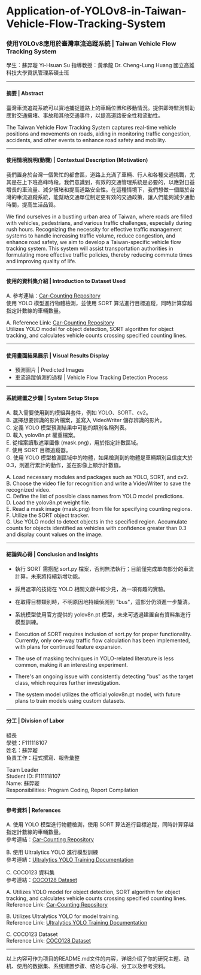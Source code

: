 # Application-of-YOLOv8-in-Taiwan-Vehicle-Flow-Tracking-System
### 使用YOLOv8應用於臺灣車流追蹤系統 | Taiwan Vehicle Flow Tracking System

學生：蘇羿璇 Yi-Hsuan Su
指導教授：黃承龍 Dr. Cheng-Lung Huang
國立高雄科技大學資訊管理系碩士班

---

#### 摘要 | Abstract

臺灣車流追蹤系統可以實地捕捉道路上的車輛位置和移動情況。提供即時監測幫助應對交通擁堵、事故和其他交通事件，以提高道路安全性和流動性。

The Taiwan Vehicle Flow Tracking System captures real-time vehicle positions and movements on roads, aiding in monitoring traffic congestion, accidents, and other events to enhance road safety and mobility.

---

#### 使用情境說明(動機) | Contextual Description (Motivation)

我們置身於台灣一個繁忙的都會區，道路上充滿了車輛、行人和各種交通挑戰，尤其是在上下班高峰時段。我們意識到，有效的交通管理系統是必要的，以應對日益增長的車流量、減少擁堵和提高道路安全性。在這種情境下，我們想做一個屬於台灣的車流追蹤系統，能幫助交通單位制定更有效的交通政策，讓人們能夠減少通勤時間，提高生活品質。

We find ourselves in a bustling urban area of Taiwan, where roads are filled with vehicles, pedestrians, and various traffic challenges, especially during rush hours. Recognizing the necessity for effective traffic management systems to handle increasing traffic volume, reduce congestion, and enhance road safety, we aim to develop a Taiwan-specific vehicle flow tracking system. This system will assist transportation authorities in formulating more effective traffic policies, thereby reducing commute times and improving quality of life.

---

#### 使用的資料集介紹 | Introduction to Dataset Used

A. 參考連結：[Car-Counting Repository](https://github.com/redeagle17/Car-Counting)  
使用 YOLO 模型進行物體檢測，並使用 SORT 算法進行目標追蹤，同時計算穿越指定計數線的車輛數量。

A. Reference Link: [Car-Counting Repository](https://github.com/redeagle17/Car-Counting)  
Utilizes YOLO model for object detection, SORT algorithm for object tracking, and calculates vehicle counts crossing specified counting lines.

---

#### 使用畫面結果展示 | Visual Results Display

- 預測圖片 | Predicted Images
- 車流追蹤偵測的過程 | Vehicle Flow Tracking Detection Process

---

#### 系統建置之步驟 | System Setup Steps

A. 載入需要使用到的模組與套件，例如 YOLO、SORT、cv2。  
B. 選擇想要辨識的影片檔案，並寫入 VideoWriter 儲存辨識的影片。  
C. 定義 YOLO 模型預測結果中可能的類別名稱列表。  
D. 載入 yolov8n.pt 權重檔案。  
E. 從檔案讀取遮罩圖像 (mask.png)，用於指定計數區域。  
F. 使用 SORT 目標追蹤器。  
G. 使用 YOLO 模型檢測區域中的物體，如果檢測到的物體是車輛類別且信度大於 0.3，則進行累計的動作，並在影像上顯示計數值。

A. Load necessary modules and packages such as YOLO, SORT, and cv2.  
B. Choose the video file for recognition and write a VideoWriter to save the recognized video.  
C. Define the list of possible class names from YOLO model predictions.  
D. Load the yolov8n.pt weight file.  
E. Read a mask image (mask.png) from file for specifying counting regions.  
F. Utilize the SORT object tracker.  
G. Use YOLO model to detect objects in the specified region. Accumulate counts for objects identified as vehicles with confidence greater than 0.3 and display count values on the image.

---

#### 結論與心得 | Conclusion and Insights

- 執行 SORT 需搭配 sort.py 檔案，否則無法執行；目前僅完成單向部分的車流計算，未來將持續新增功能。
- 採用遮罩的技術在 YOLO 相關文獻中較少見，為一項有趣的實驗。
- 在取得目標類別時，不明原因地持續偵測到 "bus"，這部分仍須進一步釐清。
- 系統模型使用官方提供的 yolov8n.pt 模型，未來可透過建置自有資料集進行模型訓練。

- Execution of SORT requires inclusion of sort.py for proper functionality. Currently, only one-way traffic flow calculation has been implemented, with plans for continued feature expansion.
- The use of masking techniques in YOLO-related literature is less common, making it an interesting experiment.
- There's an ongoing issue with consistently detecting "bus" as the target class, which requires further investigation.
- The system model utilizes the official yolov8n.pt model, with future plans to train models using custom datasets.

---

#### 分工 | Division of Labor

組長  
學號：F111118107  
姓名：蘇羿璇  
負責工作：程式撰寫、報告彙整  

Team Leader  
Student ID: F111118107  
Name: 蘇羿璇  
Responsibilities: Program Coding, Report Compilation  

---

#### 參考資料 | References

A. 使用 YOLO 模型進行物體檢測，使用 SORT 算法進行目標追蹤，同時計算穿越指定計數線的車輛數量。  
參考連結：[Car-Counting Repository](https://github.com/redeagle17/Car-Counting)

B. 使用 Ultralytics YOLO 進行模型訓練  
參考連結：[Ultralytics YOLO Training Documentation](https://docs.ultralytics.com/modes/train/)

C. COCO123 資料集  
參考連結：[COCO128 Dataset](https://github.com/ultralytics/ultralytics/blob/main/ultralytics/cfg/datasets/coco128.yaml)

A. Utilizes YOLO model for object detection, SORT algorithm for object tracking, and calculates vehicle counts crossing specified counting lines.  
Reference Link: [Car-Counting Repository](https://github.com/redeagle17/Car-Counting)

B. Utilizes Ultralytics YOLO for model training.  
Reference Link: [Ultralytics YOLO Training Documentation](https://docs.ultralytics.com/modes/train/)

C. COCO123 Dataset  
Reference Link: [COCO128 Dataset](https://github.com/ultralytics/ultralytics/blob/main/ultralytics/cfg/datasets/coco128.yaml)

---

以上内容可作为项目的README.md文件的内容，详细介绍了你的研究主题、动机、使用的数据集、系统建置步骤、结论与心得、分工以及参考资料。

